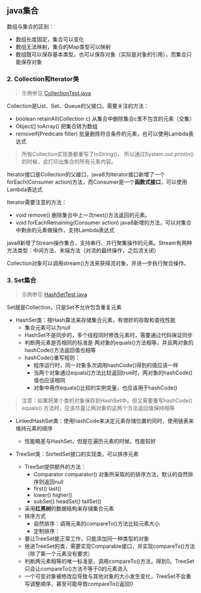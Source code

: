 ## java集合
数组与集合的区别：
- 数组长度固定，集合可以变化
- 数组无法映射，集合的Map类型可以映射
- 数组既可以保存基本类型，也可以保存对象（实际是对象的引用），而集合只能保存对象
### 2. Collection和Iterator类
> 示例参见 [CollectionTest.java](https://github.com/fancyChuan/java-learn/blob/master/javase/src/collection/CollectionTest.java)

Collection是List、Set、Queue的父接口。需要关注的方法：
- boolean retainAll(Collection c) 从集合中删除集合c里不包含的元素（交集）
- Object[] toArray() 把集合转为数组
- removeIf(Predicate filter) 批量删除符合条件的元素，也可以使用Lambda表达式

> 所有Collection实现类都重写了toString()， 所以通过System.out.println()的时候，会打印出集合的所有元素内容。

Iterator接口是Collection的父接口，java8为Iterator接口新增了一个forEach(Consumer action)方法，而Consumer是一个**函数式接口**，可以使用Lambda表达式

Iterator需要注意的方法：
- void remove() 删除集合中上一次next()方法返回的元素。
- void forEachRemaining(Consumer action) java8新增的方法，可以对集合中剩余的元素做操作，支持Lambda表达式

java8新增了Stream操作集合，支持串行、并行聚集操作的元素。Stream有两种方法类型：中间方法、末端方法（对流的最终操作，之后流关闭）

Collection对象可以调用stream()方法来获得流对象，并进一步执行聚合操作。

### 3. Set集合
>示例参见 [HashSetTest.java](https://github.com/fancyChuan/java-learn/blob/master/javase/src/collection/HashSetTest.java)

Set就是Collection，只是Set不允许包含重复元素

- HashSet类：按Hash算法来存储集合元素，有很好的存取和查找性能
    - 集合元素可以为null
    - HashSet不是同步的，多个线程同时修改元素时，需要通过代码保证同步
    - 判断两元素是否相同的标准是 两对象的equals()方法相等，并且两对象的hashCode()方法返回值也相等
    - hashCode()重写规则：
        - 程序运行时，同一对象多次调用hashCode()得到的值应该一样
        - 当两个对象通过equals()方法比较返回true时，两对象的hashCode()值也应该相同
        - 对象中用作equals()比较的实例变量，也应该用于hashCode()
> 注意：如果把某个类的对象保存到HashSet中，但又需要重写hashCode() equals() 方法时，应该尽量让两对象的这两个方法返回值保持相等

- LinkedHashSet类：使用hashCode来决定元素存储位置的同时，使用链表来维持元素的顺序
    - 性能略差与HashSet，但是在遍历元素的时候，性能较好

- TreeSet类：SortedSet接口的实现类，可以排序元素
    - TreeSet提供额外的方法：
        - Comparator comparator() 对象所采取的的排序方法，默认的自然排序则返回null
        - first() last() 
        - lower() higher()
        - subSet() headSet() tailSet()
    - 采用**红黑树**的数据结构来存储集合元素
    - 排序方式
        - 自然排序：调用元素的compareTo()方法比较元素大小
        - 定制排序：
    - 要让TreeSet能正常工作，只能添加同一种类型的对象
    - 放进TreeSet的类，需要实现Comparable接口，并实现compareTo()方法（除了第一个元素没有要求）
    - 判断两元素相等的唯一标准是，调用compareTo()方法，得到0。TreeSet只会让compareTo()方法不等于0的元素进入
    - 一个可变对象被修改后导致与其他对象的大小发生变化，TreeSet不会重写调整顺序，甚至可能导致compareTo()返回0
    